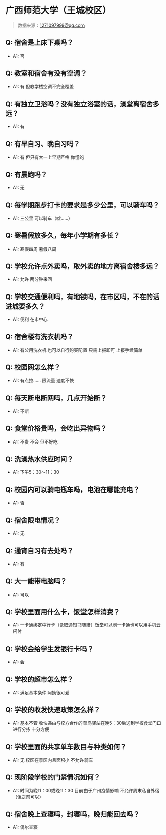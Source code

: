 # 广西师范大学（王城校区）

> 数据来源：1271097999@qq.com

## Q: 宿舍是上床下桌吗？

- A1: 否

## Q: 教室和宿舍有没有空调？

- A1: 有 但教学楼空调不完全覆盖

## Q: 有独立卫浴吗？没有独立浴室的话，澡堂离宿舍多远？

- A1: 有

## Q: 有早自习、晚自习吗？

- A1: 有 但只有大一上早期严格 你懂的

## Q: 有晨跑吗？

- A1: 无

## Q: 每学期跑步打卡的要求是多少公里，可以骑车吗？

- A1: 三公里 可以骑车（嘘……）

## Q: 寒暑假放多久，每年小学期有多长？

- A1: 寒假四周 暑假八周

## Q: 学校允许点外卖吗，取外卖的地方离宿舍楼多远？

- A1: 允许 两分钟来回

## Q: 学校交通便利吗，有地铁吗，在市区吗，不在的话进城要多久？

- A1: 便利 在市中心

## Q: 宿舍楼有洗衣机吗？

- A1: 有公用洗衣机 也可以自行购买配置 只需上报即可 上报手续简单

## Q: 校园网怎么样？

- A1: 有点拉…… 限流量 速度不快

## Q: 每天断电断网吗，几点开始断？

- A1: 不断

## Q: 食堂价格贵吗，会吃出异物吗？

- A1: 不贵 不会 但不好吃

## Q: 洗澡热水供应时间？

- A1: 下午5：30～11：30

## Q: 校园内可以骑电瓶车吗，电池在哪能充电？

- A1: 否

## Q: 宿舍限电情况？

- A1: 无

## Q: 通宵自习有去处吗？

- A1: 有

## Q: 大一能带电脑吗？

- A1: 可以

## Q: 学校里面用什么卡，饭堂怎样消费？

- A1: 一卡通绑定中行卡（录取通知书随赠）饭堂可以刷一卡通也可以用手机云闪付

## Q: 学校会给学生发银行卡吗？

- A1: 会

## Q: 学校的超市怎么样？

- A1: 满足基本条件 阿姨很可爱

## Q: 学校的收发快递政策怎么样？

- A1: 基本不管 收快递由与校方合作的菜鸟驿站在晚5：30后送到学校食堂门口进行分拣 十分方便

## Q: 学校里面的共享单车数目与种类如何？

- A1: 无 校区在景区内且面积小 不允许骑车

## Q: 现阶段学校的门禁情况如何？

- A1: 时间为晚11：00或晚11：30 目前由于广州疫情影响 不允许周末私自外宿（但之前可以）

## Q: 宿舍晚上查寝吗，封寝吗，晚归能回去吗？

- A1: 偶尔查寝

